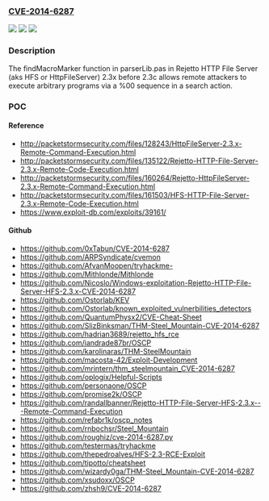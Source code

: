 ### [CVE-2014-6287](https://cve.mitre.org/cgi-bin/cvename.cgi?name=CVE-2014-6287)
![](https://img.shields.io/static/v1?label=Product&message=n%2Fa&color=blue)
![](https://img.shields.io/static/v1?label=Version&message=n%2Fa&color=blue)
![](https://img.shields.io/static/v1?label=Vulnerability&message=n%2Fa&color=brighgreen)

### Description

The findMacroMarker function in parserLib.pas in Rejetto HTTP File Server (aks HFS or HttpFileServer) 2.3x before 2.3c allows remote attackers to execute arbitrary programs via a %00 sequence in a search action.

### POC

#### Reference
- http://packetstormsecurity.com/files/128243/HttpFileServer-2.3.x-Remote-Command-Execution.html
- http://packetstormsecurity.com/files/135122/Rejetto-HTTP-File-Server-2.3.x-Remote-Code-Execution.html
- http://packetstormsecurity.com/files/160264/Rejetto-HttpFileServer-2.3.x-Remote-Command-Execution.html
- http://packetstormsecurity.com/files/161503/HFS-HTTP-File-Server-2.3.x-Remote-Code-Execution.html
- https://www.exploit-db.com/exploits/39161/

#### Github
- https://github.com/0xTabun/CVE-2014-6287
- https://github.com/ARPSyndicate/cvemon
- https://github.com/AfvanMoopen/tryhackme-
- https://github.com/Mithlonde/Mithlonde
- https://github.com/Nicoslo/Windows-exploitation-Rejetto-HTTP-File-Server-HFS-2.3.x-CVE-2014-6287
- https://github.com/Ostorlab/KEV
- https://github.com/Ostorlab/known_exploited_vulnerbilities_detectors
- https://github.com/QuantumPhysx2/CVE-Cheat-Sheet
- https://github.com/SlizBinksman/THM-Steel_Mountain-CVE-2014-6287
- https://github.com/hadrian3689/rejetto_hfs_rce
- https://github.com/iandrade87br/OSCP
- https://github.com/karolinaras/THM-SteelMountain
- https://github.com/macosta-42/Exploit-Development
- https://github.com/mrintern/thm_steelmountain_CVE-2014-6287
- https://github.com/oplogix/Helpful-Scripts
- https://github.com/personaone/OSCP
- https://github.com/promise2k/OSCP
- https://github.com/randallbanner/Rejetto-HTTP-File-Server-HFS-2.3.x---Remote-Command-Execution
- https://github.com/refabr1k/oscp_notes
- https://github.com/rnbochsr/Steel_Mountain
- https://github.com/roughiz/cve-2014-6287.py
- https://github.com/testermas/tryhackme
- https://github.com/thepedroalves/HFS-2.3-RCE-Exploit
- https://github.com/tipotto/cheatsheet
- https://github.com/wizardy0ga/THM-Steel_Mountain-CVE-2014-6287
- https://github.com/xsudoxx/OSCP
- https://github.com/zhsh9/CVE-2014-6287

